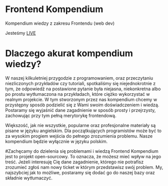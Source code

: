 # Frontend Kompendium
Kompendium wiedzy z zakresu Frontendu (web dev)

Jesteśmy [LIVE](https://frontend-kompendium.netlify.app/)

# Dlaczego akurat kompendium wiedzy?
W naszej kilkuletniej przygodzie z programowaniem, oraz przeczytaniu niezliczonych przykładów czy tutoriali, spotkaliśmy się niejednokrotnie z tym, że odpowiedź
na postawione pytanie była niejasna, niekonkretna albo po prostu wytłumaczona na przykładach, które ciężko wykorzystać w realnym projekcie. 
W tym stworzonym przez nas kompendium chcemy w przystępny sposób podzielić się z Wami swoim doświadczeniem i wiedzą.
Postaramy się wyjaśnić dane zagadnienie w sposób prosty i przejrzysty, zachowując przy tym pełną merytorykę frontendową.

Większość, jak nie wszystkie, popularne oraz profesjonalne materiały są pisane w języku angielskim. Dla początkujących programistów może być to za wysokim progiem
wejścia do pełnego zrozumienia problemu. Nasze kompendium będzie wyłącznie w języku polskim.

#Zachęcamy do dzielenia się problemami i wiedzą
Frontend Kompendium jest to projekt open-sourcowy. To oznacza, że możesz mieć wpływ na jego treść. Jeżeli interesuję Cię dane zagadnienie, którego nie potrafisz zrozumieć
zgłoś nam nowy ticket w którym przedstawisz swój problem. My, najszybciej jak to możliwe, postaramy się dodać go do naszej bazy oraz składnie wytłumaczyć. 